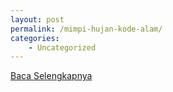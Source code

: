 ```yaml
---
layout: post
permalink: /mimpi-hujan-kode-alam/
categories:
    - Uncategorized
---
```


[Baca Selengkapnya](/01)